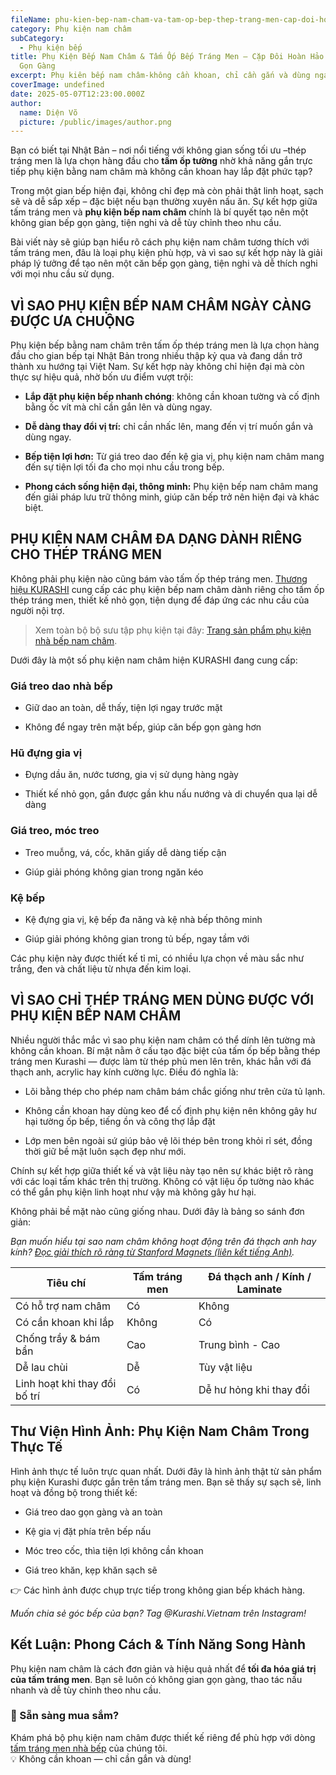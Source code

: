 ```yaml
---
fileName: phu-kien-bep-nam-cham-va-tam-op-bep-thep-trang-men-cap-doi-hoan-hao-cho-bep-gon-gang
category: Phụ kiện nam châm
subCategory:
  - Phụ kiện bếp
title: Phụ Kiện Bếp Nam Châm & Tấm Ốp Bếp Tráng Men – Cặp Đôi Hoàn Hảo Cho Bếp
  Gọn Gàng
excerpt: Phụ kiên bếp nam châm-không cần khoan, chỉ cần gắn và dùng ngay
coverImage: undefined
date: 2025-05-07T12:23:00.000Z
author:
  name: Diện Võ
  picture: /public/images/author.png
---
```

Bạn có biết tại Nhật Bản – nơi nổi tiếng với không gian sống tối ưu –thép tráng men là lựa chọn hàng đầu cho **tấm ốp tường** nhờ khả năng gắn trực tiếp phụ kiện bằng nam châm mà không cần khoan hay lắp đặt phức tạp?

Trong một gian bếp hiện đại, không chỉ đẹp mà còn phải thật linh hoạt, sạch sẽ và dễ sắp xếp – đặc biệt nếu bạn thường xuyên nấu ăn. Sự kết hợp giữa tấm tráng men và **phụ kiện bếp nam châm** chính là bí quyết tạo nên một không gian bếp gọn gàng, tiện nghi và dễ tùy chỉnh theo nhu cầu.

Bài viết này sẽ giúp bạn hiểu rõ cách phụ kiện nam châm tương thích với tấm tráng men, đâu là loại phụ kiện phù hợp, và vì sao sự kết hợp này là giải pháp lý tưởng để tạo nên một căn bếp gọn gàng, tiện nghi và dễ thích nghi với mọi nhu cầu sử dụng.

## VÌ SAO PHỤ KIỆN BẾP NAM CHÂM NGÀY CÀNG ĐƯỢC ƯA CHUỘNG

Phụ kiện bếp bằng nam châm trên tấm ốp thép tráng men là lựa chọn hàng đầu cho gian bếp tại Nhật Bản trong nhiều thập kỷ qua và đang dần trở thành xu hướng tại Việt Nam. Sự kết hợp này không chỉ hiện đại mà còn thực sự hiệu quả, nhờ bốn ưu điểm vượt trội:

*   **Lắp đặt phụ kiện bếp nhanh chóng**: không cần khoan tường và cố định bằng ốc vít mà chỉ cần gắn lên và dùng ngay.
    
*   **Dễ dàng thay đổi vị trí:** chỉ cần nhấc lên, mang đến vị trí muốn gắn và dùng ngay.
    
*   **Bếp tiện lợi hơn:** Từ giá treo dao đến kệ gia vị, phụ kiện nam châm mang đến sự tiện lợi tối đa cho mọi nhu cầu trong bếp.
    
*   **Phong cách sống hiện đại, thông minh:** Phụ kiện bếp nam châm mang đến giải pháp lưu trữ thông minh, giúp căn bếp trở nên hiện đại và khác biệt.
    

## PHỤ KIỆN NAM CHÂM ĐA DẠNG DÀNH RIÊNG CHO THÉP TRÁNG MEN

Không phải phụ kiện nào cũng bám vào tấm ốp thép tráng men. [Thương hiệu KURASHI](https://www.kurashi.com.vn/) cung cấp các phụ kiện bếp nam châm dành riêng cho tấm ốp thép tráng men, thiết kế nhỏ gọn, tiện dụng để đáp ứng các nhu cầu của người nội trợ.

> Xem toàn bộ bộ sưu tập phụ kiện tại đây: [Trang sản phẩm phụ kiện nhà bếp nam châm](https://www.kurashi.com.vn/san-pham/phu-kien-bep).

Dưới đây là một số phụ kiện nam châm hiện KURASHI đang cung cấp:

### Giá treo dao nhà bếp

*   Giữ dao an toàn, dễ thấy, tiện lợi ngay trước mặt
    
*   Không để ngay trên mặt bếp, giúp căn bếp gọn gàng hơn
    

### Hũ đựng gia vị

*   Đựng dầu ăn, nước tương, gia vị sử dụng hàng ngày
    
*   Thiết kế nhỏ gọn, gắn được gần khu nấu nướng và di chuyển qua lại dễ dàng
    

### Giá treo, móc treo

*   Treo muỗng, vá, cốc, khăn giấy dễ dàng tiếp cận
    
*   Giúp giải phóng không gian trong ngăn kéo
    

### Kệ bếp

*   Kệ đựng gia vị, kệ bếp đa năng và kệ nhà bếp thông minh
    
*   Giúp giải phóng không gian trong tủ bếp, ngay tầm với
    

Các phụ kiện này được thiết kế tỉ mỉ, có nhiều lựa chọn về màu sắc như trắng, đen và chất liệu từ nhựa đến kim loại.

## VÌ SAO CHỈ THÉP TRÁNG MEN DÙNG ĐƯỢC VỚI PHỤ KIỆN BẾP NAM CHÂM

Nhiều người thắc mắc vì sao phụ kiện nam châm có thể dính lên tường mà không cần khoan. Bí mật nằm ở cấu tạo đặc biệt của tấm ốp bếp bằng thép tráng men Kurashi — được làm từ thép phủ men lên trên, khác hẳn với đá thạch anh, acrylic hay kính cường lực. Điều đó nghĩa là:

*   Lõi bằng thép cho phép nam châm bám chắc giống như trên cửa tủ lạnh.
    
*   Không cần khoan hay dùng keo để cố định phụ kiện nên không gây hư hại tường ốp bếp, tiếng ồn và công thợ lắp đặt
    
*   Lớp men bên ngoài sứ giúp bảo vệ lõi thép bên trong khỏi rỉ sét, đồng thời giữ bề mặt luôn sạch đẹp như mới.
    

Chính sự kết hợp giữa thiết kế và vật liệu này tạo nên sự khác biệt rõ ràng với các loại tấm khác trên thị trường. Không có vật liệu ốp tường nào khác có thể gắn phụ kiện linh hoạt như vậy mà không gây hư hại.

Không phải bề mặt nào cũng giống nhau. Dưới đây là bảng so sánh đơn giản:

_Bạn muốn hiểu tại sao nam châm không hoạt động trên đá thạch anh hay kính?_ [_Đọc giải thích rõ ràng từ Stanford Magnets (liên kết tiếng Anh)_](https://www.stanfordmagnets.com/magnetic-and-non-magnetic-materials.html)_._

| Tiêu chí | Tấm tráng men | Đá thạch anh / Kính / Laminate |
| --- | --- | --- |
| Có hỗ trợ nam châm | Có  | Không |
| Có cần khoan khi lắp | Không | Có  |
| Chống trầy & bám bẩn | Cao | Trung bình - Cao |
| Dễ lau chùi | Dễ  | Tùy vật liệu |
| Linh hoạt khi thay đổi bố trí | Có  | Dễ hư hỏng khi thay đổi |

## Thư Viện Hình Ảnh: Phụ Kiện Nam Châm Trong Thực Tế

Hình ảnh thực tế luôn trực quan nhất. Dưới đây là hình ảnh thật từ sản phẩm phụ kiện Kurashi được gắn trên tấm tráng men. Bạn sẽ thấy sự sạch sẽ, linh hoạt và đồng bộ trong thiết kế:

*   Giá treo dao gọn gàng và an toàn
    
*   Kệ gia vị đặt phía trên bếp nấu
    
*   Móc treo cốc, thìa tiện lợi không cần khoan
    
*   Giá treo khăn, kẹp khăn sạch sẽ
    

👉 Các hình ảnh được chụp trực tiếp trong không gian bếp khách hàng.

_Muốn chia sẻ góc bếp của bạn? Tag @Kurashi.Vietnam trên Instagram!_

## Kết Luận: Phong Cách & Tính Năng Song Hành

Phụ kiện nam châm là cách đơn giản và hiệu quả nhất để **tối đa hóa giá trị của tấm tráng men**. Bạn sẽ luôn có không gian gọn gàng, thao tác nấu nhanh và dễ tùy chỉnh theo nhu cầu.

### 🛒 Sẵn sàng mua sắm?

Khám phá bộ phụ kiện nam châm được thiết kế riêng để phù hợp với dòng [tấm tráng men nhà bếp](https://www.kurashi.com.vn/san-pham/tam-op-tuong-bang-thep-trang-men) của chúng tôi.  
💡 Không cần khoan — chỉ cần gắn và dùng!